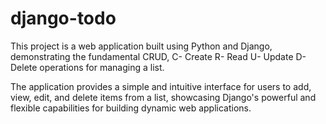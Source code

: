 # django-todo

This project is a web application built using Python and Django, demonstrating the fundamental CRUD,
  C- Create
  R- Read
  U- Update
  D- Delete
operations for managing a list.

 The application provides a simple and intuitive interface for users to add, view, edit, and delete items from a list, 
 showcasing Django's powerful and flexible capabilities for building dynamic web applications.
